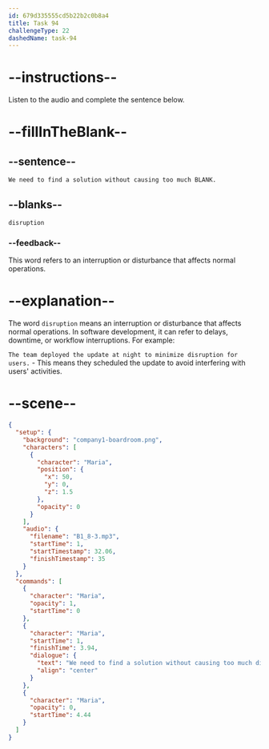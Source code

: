 ```yaml
---
id: 679d335555cd5b22b2c0b8a4
title: Task 94
challengeType: 22
dashedName: task-94
---
```


<!-- (Audio) Maria: We need to find a solution without causing too much disruption. -->

# --instructions--

Listen to the audio and complete the sentence below.

# --fillInTheBlank--

## --sentence--

`We need to find a solution without causing too much BLANK.`

## --blanks--

`disruption`

### --feedback--

This word refers to an interruption or disturbance that affects normal operations.

# --explanation--

The word `disruption` means an interruption or disturbance that affects normal operations. In software development, it can refer to delays, downtime, or workflow interruptions. For example:

`The team deployed the update at night to minimize disruption for users.` - This means they scheduled the update to avoid interfering with users' activities.

# --scene--

```json
{
  "setup": {
    "background": "company1-boardroom.png",
    "characters": [
      {
        "character": "Maria",
        "position": {
          "x": 50,
          "y": 0,
          "z": 1.5
        },
        "opacity": 0
      }
    ],
    "audio": {
      "filename": "B1_8-3.mp3",
      "startTime": 1,
      "startTimestamp": 32.06,
      "finishTimestamp": 35
    }
  },
  "commands": [
    {
      "character": "Maria",
      "opacity": 1,
      "startTime": 0
    },
    {
      "character": "Maria",
      "startTime": 1,
      "finishTime": 3.94,
      "dialogue": {
        "text": "We need to find a solution without causing too much disruption.",
        "align": "center"
      }
    },
    {
      "character": "Maria",
      "opacity": 0,
      "startTime": 4.44
    }
  ]
}
```

